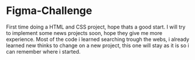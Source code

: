 # Figma-Challenge
First time doing a HTML and CSS project, hope thats a good start.
I will try to implement some news projects soon, hope they give me more experience.
Most of the code i learned searching trough the webs, i already learned new thinks to change on a new project, this one will stay as it is so i can remember where i
started.
